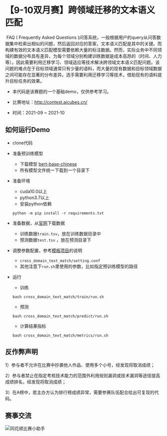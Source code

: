 # 【9-10双月赛】跨领域迁移的文本语义匹配

​	FAQ ( Frequently Asked Questions )问答系统，一般根据用户的query从问答数据集中检索出相似的问题，然后返回对应的答案，文本语义匹配是其中的关键。而构建有效的文本语义匹配模型需要依赖大量的标注数据。然而，实际业务中不同领域的数据分布具有差异，为每个领域分别构建训练数据是成本高昂的（时间、人力等）。因此需要利用迁移学习、领域适应等技术解决跨领域文本语义匹配问题。该问题的难点在于目标领域通常只有少量的语料，而大量的现有数据和目标领域数据之间可能存在显著的分布差异。选手需要利用迁移学习等技术，借助现有的语料提升目标任务的效果。

- 本代码是该赛题的一个基础demo，仅供参考学习。


- 比赛地址：http://contest.aicubes.cn/	


- 时间：2021-09 ~ 2021-10



## 如何运行Demo

- clone代码


- 准备预训练模型

  - 下载模型 [bert-base-chinese](https://huggingface.co/bert-base-chinese/tree/main)
  - 所有模型文件统一下载到一个目录下

- 准备环境

  - cuda10.0以上
  - python3.7以上
  - 安装python依赖

  ```
  python -m pip install -r requirements.txt
  ```

- 准备数据，从[官网](http://contest.aicubes.cn/#/detail?topicId=23)下载数据

  - 训练数据`train.tsv`，放在训练数据目录中
  - 预测数据`test.tsv` ，放在预测目录下

- 调整参数配置，参考[模板项目](https://github.com/10jqka-aicubes/project-demo)的说明

  - `cross_domain_text_match/setting.conf`
  - 其他注意下`run.sh`里使用的参数，比如指定预训练模型的路径

- 运行

  - 训练

  ```
  bash cross_domain_text_match/train/run.sh
  ```

  - 预测

  ```
  bash cross_domain_text_match/predict/run.sh
  ```

  - 计算结果指标

  ```
  bash cross_domain_text_match/metrics/run.sh
  ```



## 反作弊声明

1）参与者不允许在比赛中抄袭他人作品、使用多个小号，经发现将取消成绩；

2）参与者禁止在指定考核技术能力的范围外利用规则漏洞或技术漏洞等途径提高成绩排名，经发现将取消成绩；

3）在A榜中，若主办方认为排行榜成绩异常，需要参赛队伍配合给出可复现的代码。



## 赛事交流

![同花顺比赛小助手](http://speech.10jqka.com.cn/arthmetic_operation/245984a4c8b34111a79a5151d5cd6024/客服微信.JPEG)